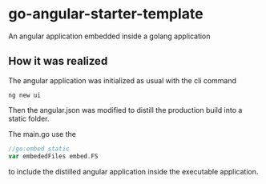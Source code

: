 # go-angular-starter-template
An angular application embedded inside a golang application

## How it was realized
The angular application was initialized as usual with the cli command
````shell
ng new ui
````
Then the angular.json was modified to distill the production build into a static folder.

The main.go use the 
````go
//go:embed static
var embededFiles embed.FS
````
to include the distilled angular application inside the executable application.